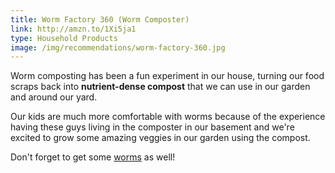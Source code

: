 ```yaml
---
title: Worm Factory 360 (Worm Composter)
link: http://amzn.to/1Xi5ja1
type: Household Products
image: /img/recommendations/worm-factory-360.jpg
---
```


Worm composting has been a fun experiment in our house, turning our food scraps back into __nutrient-dense compost__ that we can use in our garden and around our yard.

Our kids are much more comfortable with worms because of the experience having these guys living in the composter in our basement and we're excited to grow some amazing veggies in our garden using the compost.

Don't forget to get some [worms][worms] as well!

[worms]: http://amzn.to/1X2LFAD
